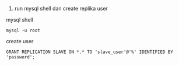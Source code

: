 1. run mysql shell dan create replika user

mysql shell
```
mysql -u root
```

create user
```
GRANT REPLICATION SLAVE ON *.* TO 'slave_user'@'%' IDENTIFIED BY 'password';
```
